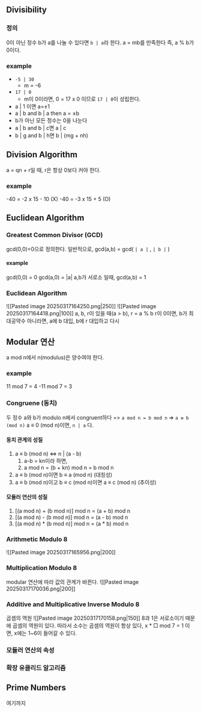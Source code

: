 ## Divisibility
### 정의
0이 아닌 정수 b가 a를 나눌 수 있다면 `b | a`라 한다.
a = mb를 만족한다
즉, a % b가 0이다.
### example
- `-5 | 30`
	- m = -6
- `17 | 0` 
	- m이 0이라면, 0 = 17 x 0 이므로 `17 | 0`이 성립한다.
- a | 1 이면 a=±1
- a | b and b | a then a = ±b
- b가 아닌 모든 정수는 0을 나눈다
- a | b and b | c면 a | c
- b | g and b | h면 b | (mg + nh)
## Division Algorithm
a = qn + r일 때, r은 항상 0보다 커야 한다.
### example
-40 = -2 x 15 - 10 (X)
-40 = -3 x 15 + 5 (O)
## Euclidean Algorithm
### Greatest Common Divisor (GCD)
gcd(0,0)=0으로 정의한다.
일반적으로, gcd(a,b) = gcd( `| a |` , `| b |` )
#### example
gcd(0,0) = 0
gcd(a,0) = |a|
a,b가 서로소 일때, gcd(a,b) = 1
### Euclidean Algorithm
![[Pasted image 20250317164250.png|250]]
![[Pasted image 20250317164418.png|100]]
a, b, r이 있을 때(a > b),
r = a % b
r이 0이면, b가 최대공약수
아니라면, a에 b 대입, b에 r 대입하고 다시
## Modular 연산
a mod n에서 n(modulus)은 양수여야 한다.
### example
11 mod 7 = 4
-11 mod 7 = 3
### Congruene (동치)
두 정수 a와 b가 modulo n에서 congruent하다
=> `a mod n = b mod n`
=> `a ≡ b (mod n)`
a ≡ 0 (mod n)이면, `n | a` 다.
#### 동치 관계의 성질
1. a ≡ b (mod n) ⇔ n | (a - b)
	1. a-b = kn이라 하면,
	2. a mod n = (b + kn) mod n = b mod n
2. a ≡ b (mod n)이면 b ≡ a (mod n) (대칭성)
3. a ≡ b (mod n)이고 b ≡ c (mod n)이면 a ≡ c (mod n) (추이성)
#### 모듈러 연산의 성질
1. \[(a mod n) + (b mod n)] mod n = (a + b) mod n
2. \[(a mod n) - (b mod n)] mod n = (a - b) mod n
3. \[(a mod n) * (b mod n)] mod n = (a * b) mod n
### Arithmetic Modulo 8
![[Pasted image 20250317165956.png|200]]
### Multiplication Modulo 8
modular 연산에 따라 값의 관계가 바뀐다.
![[Pasted image 20250317170036.png|200]]
### Additive and Multiplicative Inverse Modulo 8
곱셈의 역원
![[Pasted image 20250317170158.png|150]]
8과 1은 서로소이기 때문에 곱셈의 역원이 있다.
따라서 소수는 곱셈의 역원이 항상 있다,
x \* □ mod 7 = 1 이면, 
x에는 1~6이 들어갈 수 있다.
### 모듈러 연산의 속성

### 확장 유클리드 알고리즘

## Prime Numbers
여기까지